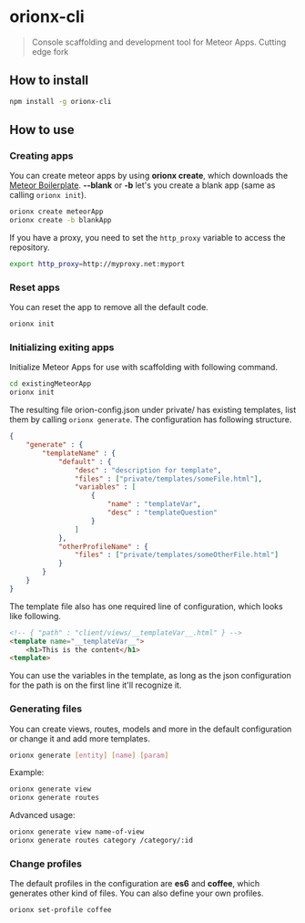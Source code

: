 orionx-cli
======

> Console scaffolding and development tool for Meteor Apps.
> Cutting edge fork


## How to install

```bash
npm install -g orionx-cli
```
    
## How to use

### Creating apps

You can create meteor apps by using __orionx create__, which downloads the [Meteor Boilerplate](https://github.com/matteodem/meteor-boilerplate).
__--blank__ or __-b__ let's you create a blank app (same as calling ```orionx init```). 

```bash
orionx create meteorApp
orionx create -b blankApp
```

If you have a proxy, you need to set the ``http_proxy`` variable to access the repository.

```bash
export http_proxy=http://myproxy.net:myport
```

### Reset apps

You can reset the app to remove all the default code.

```bash
orionx init
```

### Initializing exiting apps

Initialize Meteor Apps for use with scaffolding with following command.

```bash
cd existingMeteorApp
orionx init
```

The resulting file orion-config.json under private/ has existing templates, list them by calling ```orionx generate```. The configuration has following
structure.

```json
{
    "generate" : {
        "templateName" : {
            "default" : {
                "desc" : "description for template",
                "files" : ["private/templates/someFile.html"],
                "variables" : [
                    {
                        "name" : "templateVar",
                        "desc" : "templateQuestion"
                    }
                ]
            },
            "otherProfileName" : {
                "files" : ["private/templates/someOtherFile.html"]
            }
        }
    }
}
```

The template file also has one required line of configuration, which looks like following.

```html
<!-- { "path" : "client/views/__templateVar__.html" } -->
<template name="__templateVar__">
    <h1>This is the content</h1>
<template>
```

You can use the variables in the template, as long as the json configuration for the path is on the first line it'll recognize it.

### Generating files

You can create views, routes, models and more in the default configuration or change it and add more templates.

```bash
orionx generate [entity] [name] [param]
```

Example:

```bash
orionx generate view
orionx generate routes
```

Advanced usage:

```bash
orionx generate view name-of-view
orionx generate routes category /category/:id
```

### Change profiles

The default profiles in the configuration are __es6__ and __coffee__, which generates other kind of files. You can also define your own profiles.

```bash
orionx set-profile coffee
```
